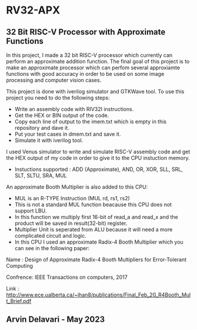 # RV32-APX
## 32 Bit RISC-V Processor with Approximate Functions
In this project, I made a 32 bit RISC-V processor which currently can perform an approximate addition function. 
The final goal of this project is to make an approximate processor which can perfom several approxiamte functions with good accuracy in order to be used on some image processing and computer vision cases.

This project is done with iverilog simulator and GTKWave tool.
To use this project you need to do the following steps:
- Write an assembly code with RIV32I instructions.
- Get the HEX or BIN output of the code.
- Copy each line of output to the imem.txt which is empty in this repository and dave it.
- Put your test cases in dmem.txt and save it.
- Simulate it with iverilog tool.

I used Venus simulator to write and simulate RISC-V assembly code and get the HEX output of my code in order to give it to the CPU instuction memory.
- Instuctions supported : ADD (Approximate), AND, OR, XOR, SLL, SRL, SLT, SLTU, SRA, MUL

An approximate Booth Multiplier is also added to this CPU:
- MUL is an R-TYPE Instruction (MUL rd, rs1, rs2)
- This is not a standard MUL function beacause this CPU does not support LBU.
- In this function we multiply first 16-bit of read_a and read_x 
   and the product will be saved in result(32-bit) register.
- Multiplier Unit is seperated from ALU because it will need a more complicated circuit and logic.
- In this CPU I used an approximate Radix-4 Booth Multiplier which you can see in the following paper:

Name : Design of Approximate Radix-4 Booth Multipliers for Error-Tolerant Computing 

Confrence: IEEE Transactions on computers, 2017

Link : http://www.ece.ualberta.ca/~jhan8/publications/Final_Feb_20_R4Booth_Mult_Brief.pdf

## Arvin Delavari - May 2023
